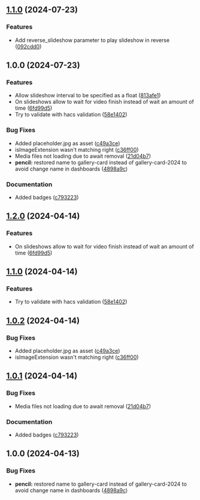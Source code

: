 ## [1.1.0](https://github.com/jdrusso/gallery-card/compare/v1.0.0...v1.1.0) (2024-07-23)


### Features

* Add reverse_slideshow parameter to play slideshow in reverse ([092cdd0](https://github.com/jdrusso/gallery-card/commit/092cdd024dc6af1b1445663cd35a8e2461eff5c5))

## 1.0.0 (2024-07-23)


### Features

* Allow slideshow interval to be specified as a float ([813afe1](https://github.com/jdrusso/gallery-card/commit/813afe158e78aba729bb55ed3a766a0d8440cc54))
* On slideshows allow to wait for video finish instead of wait an amount of time ([6fd99d5](https://github.com/jdrusso/gallery-card/commit/6fd99d504acac3cb7edeeee30c44fea428336426))
* Try to validate with hacs validation ([58e1402](https://github.com/jdrusso/gallery-card/commit/58e1402c10fc7c15d80598fc5e4c72ecb1b48080))


### Bug Fixes

* Added placeholder.jpg as asset ([c49a3ce](https://github.com/jdrusso/gallery-card/commit/c49a3ce0ec9277b5e60f480ced01572a674b6e6a))
* isImageExtension wasn't matching right ([c36ff00](https://github.com/jdrusso/gallery-card/commit/c36ff00410d265fd65436cdd2478b491c6b97df4))
* Media files not loading due to await removal ([21d04b7](https://github.com/jdrusso/gallery-card/commit/21d04b7bb0cff8caa95332eba29172bba0bf184d))
* **pencil:** restored name to gallery-card instead of gallery-card-2024 to avoid change name in dashboards ([4898a9c](https://github.com/jdrusso/gallery-card/commit/4898a9cc69c4e96d8d867ea37772b6fd12080eb8))


### Documentation

* Added badges ([c793223](https://github.com/jdrusso/gallery-card/commit/c79322334feaa8be1187decb8afeeb26d9612520))

## [1.2.0](https://github.com/lukelalo/gallery-card/compare/v1.1.0...v1.2.0) (2024-04-14)


### Features

* On slideshows allow to wait for video finish instead of wait an amount of time ([6fd99d5](https://github.com/lukelalo/gallery-card/commit/6fd99d504acac3cb7edeeee30c44fea428336426))

## [1.1.0](https://github.com/lukelalo/gallery-card/compare/v1.0.2...v1.1.0) (2024-04-14)


### Features

* Try to validate with hacs validation ([58e1402](https://github.com/lukelalo/gallery-card/commit/58e1402c10fc7c15d80598fc5e4c72ecb1b48080))

## [1.0.2](https://github.com/lukelalo/gallery-card/compare/v1.0.1...v1.0.2) (2024-04-14)


### Bug Fixes

* Added placeholder.jpg as asset ([c49a3ce](https://github.com/lukelalo/gallery-card/commit/c49a3ce0ec9277b5e60f480ced01572a674b6e6a))
* isImageExtension wasn't matching right ([c36ff00](https://github.com/lukelalo/gallery-card/commit/c36ff00410d265fd65436cdd2478b491c6b97df4))

## [1.0.1](https://github.com/lukelalo/gallery-card/compare/v1.0.0...v1.0.1) (2024-04-14)


### Bug Fixes

* Media files not loading due to await removal ([21d04b7](https://github.com/lukelalo/gallery-card/commit/21d04b7bb0cff8caa95332eba29172bba0bf184d))


### Documentation

* Added badges ([c793223](https://github.com/lukelalo/gallery-card/commit/c79322334feaa8be1187decb8afeeb26d9612520))

## 1.0.0 (2024-04-13)


### Bug Fixes

* **pencil:** restored name to gallery-card instead of gallery-card-2024 to avoid change name in dashboards ([4898a9c](https://github.com/lukelalo/gallery-card/commit/4898a9cc69c4e96d8d867ea37772b6fd12080eb8))
